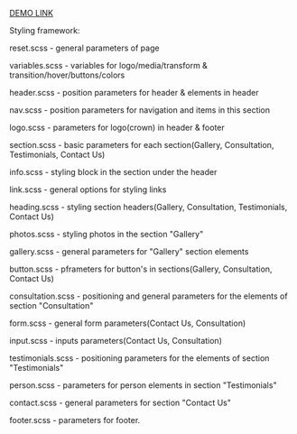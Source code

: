 [DEMO LINK](https://KirillLutsenko.github.io/layout_miami/)

Styling framework:

reset.scss - general parameters of page

variables.scss - variables for logo/media/transform & transition/hover/buttons/colors

header.scss - position parameters for header & elements in header

nav.scss - position parameters for navigation and items in this section

logo.scss - parameters for logo(crown) in header & footer

section.scss - basic parameters for each section(Gallery, Consultation, Testimonials, Contact Us)

info.scss - styling block in the section under the header

link.scss - general options for styling links

heading.scss - styling section headers(Gallery, Consultation, Testimonials, Contact Us)

photos.scss - styling photos in the section "Gallery"

gallery.scss - general parameters for "Gallery" section elements

button.scss - pframeters for button's in sections(Gallery, Consultation, Contact Us)

consultation.scss - positioning and general parameters for the elements of section "Consultation"

form.scss - general form parameters(Contact Us, Consultation)

input.scss - inputs parameters(Contact Us, Consultation)

testimonials.scss - positioning parameters for the elements of section "Testimonials"

person.scss - parameters for person elements in section "Testimonials"

contact.scss - general parameters for section "Contact Us"

footer.scss - parameters for footer.
